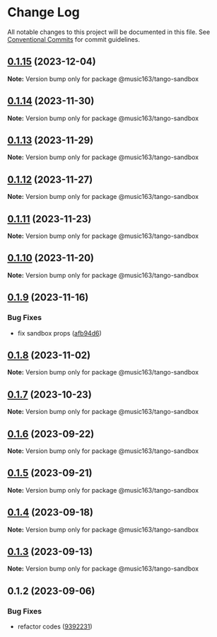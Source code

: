 # Change Log

All notable changes to this project will be documented in this file.
See [Conventional Commits](https://conventionalcommits.org) for commit guidelines.

## [0.1.15](https://github.com/netease/tango/compare/@music163/tango-sandbox@0.1.14...@music163/tango-sandbox@0.1.15) (2023-12-04)

**Note:** Version bump only for package @music163/tango-sandbox

## [0.1.14](https://github.com/netease/tango/compare/@music163/tango-sandbox@0.1.13...@music163/tango-sandbox@0.1.14) (2023-11-30)

**Note:** Version bump only for package @music163/tango-sandbox

## [0.1.13](https://github.com/netease/tango/compare/@music163/tango-sandbox@0.1.12...@music163/tango-sandbox@0.1.13) (2023-11-29)

**Note:** Version bump only for package @music163/tango-sandbox

## [0.1.12](https://github.com/netease/tango/compare/@music163/tango-sandbox@0.1.11...@music163/tango-sandbox@0.1.12) (2023-11-27)

**Note:** Version bump only for package @music163/tango-sandbox

## [0.1.11](https://github.com/netease/tango/compare/@music163/tango-sandbox@0.1.10...@music163/tango-sandbox@0.1.11) (2023-11-23)

**Note:** Version bump only for package @music163/tango-sandbox

## [0.1.10](https://github.com/netease/tango/compare/@music163/tango-sandbox@0.1.9...@music163/tango-sandbox@0.1.10) (2023-11-20)

**Note:** Version bump only for package @music163/tango-sandbox

## [0.1.9](https://github.com/netease/tango/compare/@music163/tango-sandbox@0.1.8...@music163/tango-sandbox@0.1.9) (2023-11-16)

### Bug Fixes

- fix sandbox props ([afb94d6](https://github.com/netease/tango/commit/afb94d6a304f217df24a5d3d986dec1670cd29a9))

## [0.1.8](https://github.com/netease/tango/compare/@music163/tango-sandbox@0.1.7...@music163/tango-sandbox@0.1.8) (2023-11-02)

**Note:** Version bump only for package @music163/tango-sandbox

## [0.1.7](https://github.com/netease/tango/compare/@music163/tango-sandbox@0.1.6...@music163/tango-sandbox@0.1.7) (2023-10-23)

**Note:** Version bump only for package @music163/tango-sandbox

## [0.1.6](https://github.com/netease/tango/compare/@music163/tango-sandbox@0.1.5...@music163/tango-sandbox@0.1.6) (2023-09-22)

**Note:** Version bump only for package @music163/tango-sandbox

## [0.1.5](https://github.com/netease/tango/compare/@music163/tango-sandbox@0.1.4...@music163/tango-sandbox@0.1.5) (2023-09-21)

**Note:** Version bump only for package @music163/tango-sandbox

## [0.1.4](https://github.com/netease/tango/compare/@music163/tango-sandbox@0.1.3...@music163/tango-sandbox@0.1.4) (2023-09-18)

**Note:** Version bump only for package @music163/tango-sandbox

## [0.1.3](https://github.com/netease/tango/compare/@music163/tango-sandbox@0.1.2...@music163/tango-sandbox@0.1.3) (2023-09-13)

**Note:** Version bump only for package @music163/tango-sandbox

## 0.1.2 (2023-09-06)

### Bug Fixes

- refactor codes ([9392231](https://github.com/netease/tango/commit/9392231414fa1f992e206804549367c5bfee52cb))

